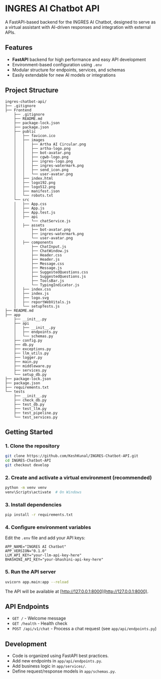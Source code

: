 # INGRES AI Chatbot API

A FastAPI-based backend for the INGRES AI Chatbot, designed to serve as a virtual assistant with AI-driven responses and integration with external APIs.

## Features

- **FastAPI** backend for high performance and easy API development
- Environment-based configuration using `.env`
- Modular structure for endpoints, services, and schemas
- Easily extendable for new AI models or integrations

## Project Structure

```
ingres-chatbot-api/
├── .gitignore
├── Frontend
    ├── .gitignore
    ├── README.md
    ├── package-lock.json
    ├── package.json
    ├── public
    │   ├── favicon.ico
    │   ├── images
    │   │   ├── Artha AI Circular.png
    │   │   ├── artha-logo.png
    │   │   ├── bot-avatar.png
    │   │   ├── cgwb-logo.png
    │   │   ├── ingres-logo.png
    │   │   ├── ingres-watermark.png
    │   │   ├── send_icon.png
    │   │   └── user-avatar.png
    │   ├── index.html
    │   ├── logo192.png
    │   ├── logo512.png
    │   ├── manifest.json
    │   └── robots.txt
    └── src
    │   ├── App.css
    │   ├── App.js
    │   ├── App.test.js
    │   ├── api
    │       └── chatService.js
    │   ├── assets
    │       ├── bot-avatar.png
    │       ├── ingres-watermark.png
    │       └── user-avatar.png
    │   ├── components
    │       ├── ChatInput.js
    │       ├── ChatWindow.js
    │       ├── Header.css
    │       ├── Header.js
    │       ├── Message.css
    │       ├── Message.js
    │       ├── SuggestedQuestions.css
    │       ├── SuggestedQuestions.js
    │       ├── ToolsBar.js
    │       └── TypingIndicator.js
    │   ├── index.css
    │   ├── index.js
    │   ├── logo.svg
    │   ├── reportWebVitals.js
    │   └── setupTests.js
├── README.md
├── app
    ├── __init__.py
    ├── api
    │   ├── __init__.py
    │   ├── endpoints.py
    │   └── schemas.py
    ├── config.py
    ├── db.py
    ├── exceptions.py
    ├── llm_utils.py
    ├── logger.py
    ├── main.py
    ├── middleware.py
    ├── services.py
    └── setup_db.py
├── package-lock.json
├── package.json
├── requirements.txt
└── tests
    ├── __init__.py
    ├── check_db.py
    ├── test_db.py
    ├── test_llm.py
    ├── test_pipeline.py
    └── test_services.py

```

## Getting Started

### 1. Clone the repository

```sh
git clone https://github.com/KeshKunal/INGRES-Chatbot-API.git
cd INGRES-Chatbot-API
git checkout develop

```

### 2. Create and activate a virtual environment (recommended)

```sh
python -m venv venv
venv\Scripts\activate  # On Windows
```

### 3. Install dependencies

```sh
pip install -r requirements.txt
```

### 4. Configure environment variables

Edit the `.env` file and add your API keys:

```
APP_NAME="INGRES AI Chatbot"
APP_VERSION="0.1.0"
LLM_API_KEY="your-llm-api-key-here"
BHASHINI_API_KEY="your-bhashini-api-key-here"
```

### 5. Run the API server

```sh
uvicorn app.main:app --reload
```

The API will be available at [http://127.0.0.1:8000](http://127.0.0.1:8000).

## API Endpoints

- `GET /` - Welcome message
- `GET /health` - Health check
- `POST /api/v1/chat` - Process a chat request (see `app/api/endpoints.py`)

## Development

- Code is organized using FastAPI best practices.
- Add new endpoints in `app/api/endpoints.py`.
- Add business logic in `app/services/`.
- Define request/response models in `app/schemas.py`.
